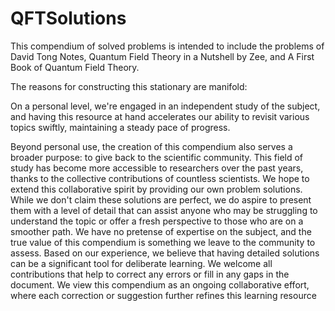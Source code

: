 # QFTSolutions

This compendium of solved problems is intended to include the problems of David Tong Notes, Quantum Field Theory in a Nutshell by Zee, and A First Book of Quantum Field Theory. 

The reasons for constructing this stationary are manifold:

On a personal level, we're engaged in an independent study of the subject, and having this resource at hand accelerates our ability to revisit various topics swiftly, maintaining a steady pace of progress. 

Beyond personal use, the creation of this compendium also serves a broader purpose: to give back to the scientific community. This field of study has become more accessible to researchers over the past years, thanks to the collective contributions of countless scientists. We hope to extend this collaborative spirit by providing our own problem solutions. While we don't claim these solutions are perfect, we do aspire to present them with a level of detail that can assist anyone who may be struggling to understand the topic or offer a fresh perspective to those who are on a smoother path. We have no pretense of expertise on the subject, and the true value of this compendium is something we leave to the community to assess. Based on our experience, we believe that having detailed solutions can be a significant tool for deliberate learning. We welcome all contributions that help to correct any errors or fill in any gaps in the document. We view this compendium as an ongoing collaborative effort, where each correction or suggestion further refines this learning resource

